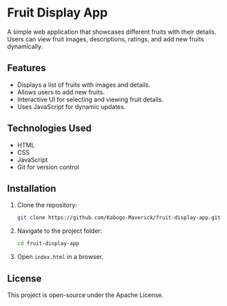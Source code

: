 # Fruit Display App

A simple web application that showcases different fruits with their details. Users can view fruit images, descriptions, ratings, and add new fruits dynamically.

## Features
- Displays a list of fruits with images and details.
- Allows users to add new fruits.
- Interactive UI for selecting and viewing fruit details.
- Uses JavaScript for dynamic updates.

## Technologies Used
- HTML
- CSS
- JavaScript
- Git for version control

## Installation
1. Clone the repository:
   ```bash
   git clone https://github.com/Kabogo-Maverick/fruit-display-app.git
   ```
2. Navigate to the project folder:
   ```bash
   cd fruit-display-app
   ```
3. Open `index.html` in a browser.

## License
This project is open-source under the Apache License.


